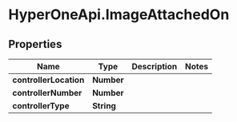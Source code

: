 # HyperOneApi.ImageAttachedOn

## Properties
Name | Type | Description | Notes
------------ | ------------- | ------------- | -------------
**controllerLocation** | **Number** |  | 
**controllerNumber** | **Number** |  | 
**controllerType** | **String** |  | 


